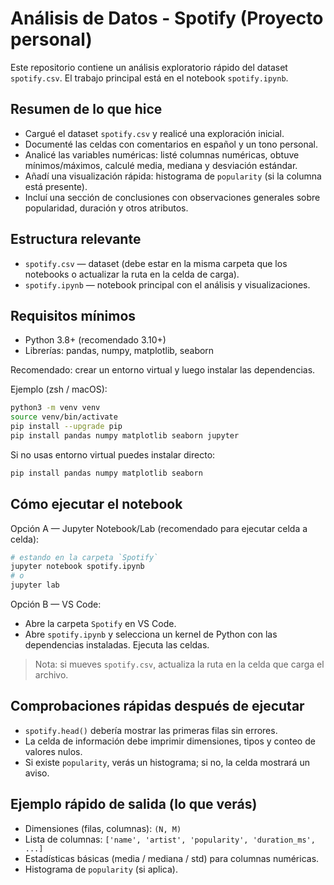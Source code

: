 # Análisis de Datos - Spotify (Proyecto personal)

Este repositorio contiene un análisis exploratorio rápido del dataset `spotify.csv`. El trabajo principal está en el notebook `spotify.ipynb`.

## Resumen de lo que hice

- Cargué el dataset `spotify.csv` y realicé una exploración inicial.
- Documenté las celdas con comentarios en español y un tono personal.
- Analicé las variables numéricas: listé columnas numéricas, obtuve mínimos/máximos, calculé media, mediana y desviación estándar.
- Añadí una visualización rápida: histograma de `popularity` (si la columna está presente).
- Incluí una sección de conclusiones con observaciones generales sobre popularidad, duración y otros atributos.

## Estructura relevante

- `spotify.csv` — dataset (debe estar en la misma carpeta que los notebooks o actualizar la ruta en la celda de carga).
- `spotify.ipynb` — notebook principal con el análisis y visualizaciones.

## Requisitos mínimos

- Python 3.8+ (recomendado 3.10+)
- Librerías: pandas, numpy, matplotlib, seaborn

Recomendado: crear un entorno virtual y luego instalar las dependencias.

Ejemplo (zsh / macOS):

```bash
python3 -m venv venv
source venv/bin/activate
pip install --upgrade pip
pip install pandas numpy matplotlib seaborn jupyter
```

Si no usas entorno virtual puedes instalar directo:

```bash
pip install pandas numpy matplotlib seaborn
```

## Cómo ejecutar el notebook

Opción A — Jupyter Notebook/Lab (recomendado para ejecutar celda a celda):

```bash
# estando en la carpeta `Spotify`
jupyter notebook spotify.ipynb
# o
jupyter lab
```

Opción B — VS Code:

- Abre la carpeta `Spotify` en VS Code.
- Abre `spotify.ipynb` y selecciona un kernel de Python con las dependencias instaladas. Ejecuta las celdas.

> Nota: si mueves `spotify.csv`, actualiza la ruta en la celda que carga el archivo.

## Comprobaciones rápidas después de ejecutar

- `spotify.head()` debería mostrar las primeras filas sin errores.
- La celda de información debe imprimir dimensiones, tipos y conteo de valores nulos.
- Si existe `popularity`, verás un histograma; si no, la celda mostrará un aviso.

## Ejemplo rápido de salida (lo que verás)

- Dimensiones (filas, columnas): `(N, M)`
- Lista de columnas: `['name', 'artist', 'popularity', 'duration_ms', ...]`
- Estadísticas básicas (media / mediana / std) para columnas numéricas.
- Histograma de `popularity` (si aplica).
